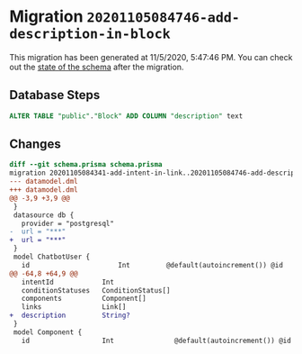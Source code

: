# Migration `20201105084746-add-description-in-block`

This migration has been generated at 11/5/2020, 5:47:46 PM.
You can check out the [state of the schema](./schema.prisma) after the migration.

## Database Steps

```sql
ALTER TABLE "public"."Block" ADD COLUMN "description" text   
```

## Changes

```diff
diff --git schema.prisma schema.prisma
migration 20201105084341-add-intent-in-link..20201105084746-add-description-in-block
--- datamodel.dml
+++ datamodel.dml
@@ -3,9 +3,9 @@
 }
 datasource db {
   provider = "postgresql"
-  url = "***"
+  url = "***"
 }
 model ChatbotUser {
   id                      Int         @default(autoincrement()) @id
@@ -64,8 +64,9 @@
   intentId            Int
   conditionStatuses   ConditionStatus[]
   components          Component[]
   links               Link[]
+  description         String?
 }
 model Component {
   id                  Int               @default(autoincrement()) @id
```


